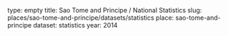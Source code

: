 type: empty
title: Sao Tome and Principe / National Statistics
slug: places/sao-tome-and-principe/datasets/statistics
place: sao-tome-and-principe
dataset: statistics
year: 2014
